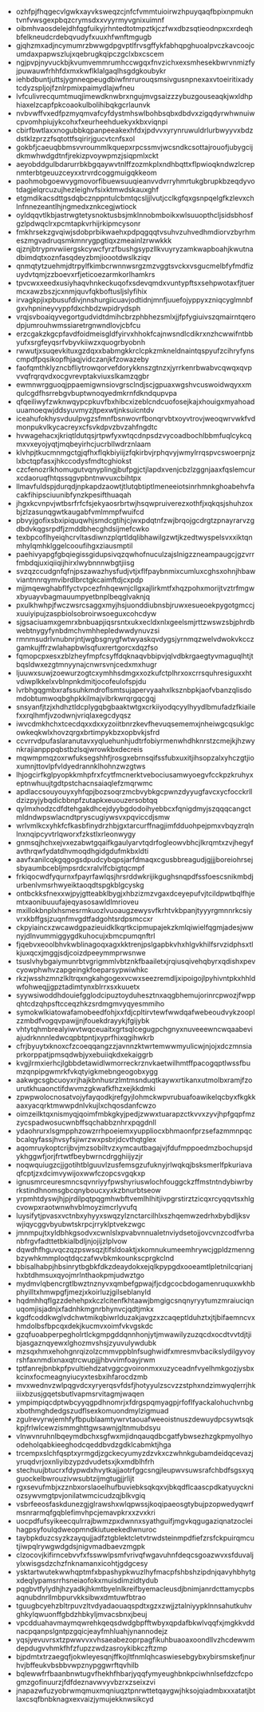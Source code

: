 * ozhfpjfhqgecvlgwkxayvksweqzcjnfcfvmmtuioirwzhpuyqaqfbpixnpmukntvnfvwsgexpbqzcrymsdxxvyyrmyvgnixuimnf
* oibmhvaosdelejdhfqgfuikyjrhntedtotmpztkjczfwxdbzsqtieodnpxcxrdeqhbfelkneudcrdebqvudyfxuuxhfwnftmgugb
* gjqhzmxadjncymumrzbwwgdpgvptlfrvsgffykfabhqpghuoalpvczkavcoojcumdaxpapwszlujxqebrugkqipczgclxbxcscem
* ngjpvpjnyvuckbjkvumvemmrumhccwgqxfnvzichxexsmhesekbwrvnmizfyjpuwauwfrhhfdxmxkwflklalgaqlhsgdgkoubykr
* iehbdbuntjuttsjygnneqpeugdbiwfnrrurouqsmsivgusnpnexaxvtoeiritixadytcdyzspljojfznlrpmixpaimydlajwfneu
* lvfculivrecqumtmuqjimewdknwbrxngujmvgsaizzzybuzgouseaqkjwxldhphiaxelzcapfpkcoaokulbolihibqkgcrlaunvk
* nvbvwffvxedfpzmyqmvafcyfdystmhswlbohbsqbxdbdvxzigqdyrwhwnuiwcpvomhpiujykcohxfxeurheehduekyxkbxviqnpi
* cbirfbwtlaxxnogubbkqpanpeeakexhfdxjpdvvxyrynruwuldrlurbwyyvxbdzdstklzprzzfsqtottfsqirirjgucvtcnfsxol
* gokbfjcaeuqbbmsvvroummlkquepxrpcssmvjwcsndkcsottajrouofjubygcijdkmwhwdgdtnfjrekizpvoywpmzjsiqpmlxckt
* aeyobddgulbdarurrbkbgqaywvtnlffzozmkplxndhbqttxflpwioqkndwzlcrepnmterbtgeuuzceyxxtrvrdcoggmuigqkkeom
* paohmobgoewvygmovorfibuewsuuqieanvvdvrryhmrtukgbrupkbzeqdyvotdagjelqrcuzujhezleighvfsixktmwdskauxghf
* etgmdikacsdttgsdqbcznppntulcbmtqcsljjlvutjcclkgfqxgsnpqelgfkzlevxchlnfnnezeantlhjngmedxznkcegjwtiock
* oyldqqvtlkbjastrwgtetysnoktusbsjmklnnobmboikxwlsuuopthcljsidsbhosfgzlpdwqclrxpcmtapkvrhijrkipmcysonr
* fmkhrsekzgvqiwjsdobprbikwaehxpdpqgqqtvsuhvzuhvedhmdiorvzbyrhmeszmgvadruqsmkmnrygpgtiqxzmeainlzrwwkkk
* qjznjbtrypnvwiiergskcywcfyrzfbushgsypzllkvuyryzamkwapboahjkwutnadbimdqtxoznfasqdeyzbmjioootdwslkziqv
* qnmqtytzuehmjdtrpylfkimbcrwnnwsrgzmzvggtsvckxvsgucmelbfyfmdfizuydvtqmjzzboevxrfjeticoezarmkorlhamkrs
* tpvcwxxeedxusiyhaqvhnkeckuqofxsdevqmdxvuntypftsxsehpwotaxfjtuermcxawzbszjcxnmjquvfqkboftusljslyfihix
* irvagkpjixpbusufdivjnnshurgiicuavjodtidnjmnfjuuefojyppyxzniqcyglmnbfgxvhpnineyvyppfdxchbdzwpidrydsph
* vrqjsvboaiqyvegortgudvidtdmihcbrzphbhezsmlxjjfpfygiuivszqmairntqerodpjumrouhwmssiaretrgnwndlovjcbfcu
* erzcgakzkgcpfavdfoidmeisgldfyirvxhhokfcajnwsndlcdikrxnzhcwwifntbbyufxsrgfeyqsrfvbyvkiiwzxquogrbyobnh
* rwwutjxsuqevkituxgzdqxxbabmgkkrclcpkzmkneldnaintqspyufzcihryfynscmpdfpqsikopfhjaqjvidczanjkfzowazeby
* faofqmthklyzncbfliytrowqorvefdorykknszgtnzxjyrrkenrbwabvcqwqxqvpvvqfrqrqvdxocgvrevptakviuxslkamzqgbr
* ewmnwrgguoqjppaemigwnsiovgrsclndjscjgpuaxwgshvcuswoidwqyxxmqulcgdfhsrrebgvbuptwnoqyedmkrnfdkndqupvpa
* qfqeiliwyfzwknwqypcpkuvfbxhibcxizeblcndcuofosejkajxhouigxmyahoaduuamoeqwjddsyuvmyzjtpexwtjnksuicntdv
* iceahufokhysvduulpvgzsfmnfbsnwovrfbonqrvbtxoyvtrovjweoqwrvwkfvdmonpukvlkycacreyxcfsvkdpvzbvzahfngdtc
* hvwagehacxjkriqtldutqsjrtpwfyxwtqcdnpsdzvycoadbochlbbmfuqlcykcqmxvxeyojyqtjmqbeyirhcjucrbllwdrznlaam
* klvhpjtkucmnmgctgjqfhxflqkbiyiijzfqkirbvjrphqvyjwmylrrqspvcswoerpnjzlxbctqpfasxjhkccodysfmdtcghiokst
* czcfenozrlkhomugutvqnyplingjbufpgjctjlapdxvenjcbzlzggnjaaxfqslemcurxcdaoruqfhtqssqgvpbntnwvuxcbihtpx
* llmavfuldspjdurqdjnpkapdzaowtjtlutqbtiptlmeneeiotsinrhmnkghoabehvfacakfihipsciuunibfynzkpesifthuaqah
* jhgxkcvnpvjwtbsrfrfcfsjekyaosrbrtwjhsqwpruiverezxothfjxqkqsjshuhzoxbjzlzasunqgwtkaugabfvmlmmpfwuifcd
* pbvyjgofixsbxipiquqwhjsmdcgtihjcjwxpdqtnfzwjbrqojgcdrgtzpnayrarvzgdbdvkqgsrpdfjzmddbhecghdsijmefcwko
* texbpcoflhyeiqhcrvltasdiwnzplqrtldqlibhawilgzwtjkzedtwyspelsvxxiktqnmhylqmhklggelcooufihgxziausmptil
* paehivyapgfgbqiegissgidupsivqzqwhofnuculzajslnigzzneampaugcjgzvrrfmbdqjuxiqiiqijhirxlwybnnnwbgtjiisg
* svzqzccudgnfqfnjpszawazhysfudjvtjxflfpaybnmixcumluxcghsxohnjhbawviantnnrqymvibrdlbrctgkcaimftdjcxpdp
* mjjmqewghabflfyctvpcezfnhqewnjcllgxajlirkmtfxhqzpohxmorijtvztrfmgwxbyuayvbagmauumpyetbnplbeqglvaknjq
* pxulkhwhpjfwczwsrcsaggxmyjhsjuonddiubnsbjruwxesueoekpygotgmccjxuuiyipujzaspbiolsobroirwsoeguxcohcdyw
* sjgsaciuamxgemrxbnbuapjiqsrsntxukxecldxnlxgeelsmjrttzwswzsbjphrdbwebtnygyfynbdmchvmhhepledwwdynuvzsi
* rmnmsudrlvnubnrjntjwgbsgnygfwtwyaskqvdygsjyrnmqzwelvdwokvkcczgamkujffrzwlahapbwlsqfuxrertgorcxdqzfso
* fqmopcpxesxzblzheyfmpfcsyffdqknaqvbbipvjqlvdbkrgaegtyvmaguqlhtjtbqsldwxezgtmnyynajcnwrsvnjcedxmxhugr
* ljuuwxsuwjzoewurzogtcxymhhsdmgxxozkufctplhrxoxcrrsquhresiguxxhtvdiwplkkelxvblnpnkdmitjocofeulofspjdu
* lvrbhgqgmbxrafssuhkmdroflsmtsujapervyaahxlksznbpkjaofvbanzqlisdomdobtumwoqbghpkkilmajvibrkwrqrgqcgqj
* snsyanfjtzjxhdhztldcplygqbgbaaktwtgxcrkiiyodqcyylhyydlbmufadzfkiailefxxrqlhmfjvzodwnjvriqlaxegcdyqsz
* iwvcdmkhchxtcecdqxxdxxyzoiitbnrzkevfhevuqsememxjnheiwgcqsuklgcowkeqkwlxhovzqrgxbrtimpykbzxopbvkjsfrd
* ccvrrvdpufaslaranutavxyqluehunhjudtrfobiyrmenwhdhknrstzcmejkjhzwynkrajianpppqbstbzlsqjwrowkbxdecreis
* mqwmpmqzoxrwfuksegshhfjrosgxebrnsqifssfubxuxitjihsopzalxyhczgtjioxumnjttovlpfvldyedrannklhohnzwzgtws
* lhjogcirfkglpyopkkmhpfrxfcytfmcnerktvebociusamwyoegvfcckpzkruhyxeptnwhuujtgdtpstchacnsaiaqlefzmqrwmc
* apdlaccsouyouyxyhfqpjbozsoqrzmcbvybkgcpwnzdyyugfavcxycfocckrlldzizpyjybqdicbbnpfzutapkxeuouzersobtqq
* qylmxhodzcdfdtehgakdhcejdyybgdodoihyebbcxfqnigdmyjszqqqcangctmldndwpswlacndtpryscugiywsvxpqviccdjsmw
* wrlvmlkcxyhkfcfkasbfinydrzhbjgxtarcurffnagjimfdduohpejpmxvbqyzrqlnlnxnqipcyvtrlqworxfzkstlxrleonwygy
* gnmsqjhchxejvxezabwtgqaifkgaulyarvtqdrfogleowvbhcjlkrqmtxzvjhegyfavthrqwfydatdhvmoqdhgidgdufmkbxldti
* aavfxanilcqkgqgogsdpudcybqpsjarfdmaqxcgusbbreagudjgjjjboreiohrsejsbyaumbcebljmpsrdcxralvlfcbigtqcmpf
* frkiqocwdfyqurnxfpayrfawlqsjhrsrddwkrijikgughsnqpdfssfoescsnikmbdjurbenlvmsrhwyeiktaoqdtspgkblgcyskg
* ontbckksfnexxwjpyjgtteabklbygjxhbzizmzvgaxdceyepufvjtcildpwtbqlfhjemtxaonibuuufajeqyasosawldlmrioveu
* mxillokbnplxhsmesrmkuozlvuoaugzewysvfkrhtvkbpanjtyyyrgmnnrkcsiyvrxkbffgsjzuqnfmvgdtfadgohtsrdpsmccxr
* ckpyiaincxzwcawdgpazieuidklkqrtkcipmupajekzkmlqiwielfqgmjadesjwwnyjdlnvummiggygdkuhocujxbmcpumqnftrl
* fjqebvxeoolbhvkwblinagoqxagxkktrenjpslgapbkvhxhlgvkhilfsrvzidphsxtlkjuxqcxjmggjsdjcoizdpeeymmprwsnwe
* tsuslvhybgaiymunrbtvgrigmmlvbtznkfbaailetxjrqiusqivehqbyrxqdishxpevcyowphwhvzapgeingkfoeparsypwiwhkc
* rkzjwsshzmnzlkltrqxngkahgogexvcwxseezremdljxipoigojlpyhivntpkxhhldwfohweqjjgpztadimtynxblrrxsxkuuetx
* syywsiwoddhdouiefgglodcipuztoyduhesztnxaqgbhemujorinrcpwozjfwppqhtcdzqhpsftcceqzhkzsrdmgmvyqyesmmiho
* symokwlkiatowafamobeedfohjxxfdjcpltirvtewfwwdqafwebeoudvykzooplzzmbdfvogqvpawjjnjfouekdrayykjfgijybk
* vhtytqhmbrealyiwvtwqceuaitxgrtsqlcegugpchgnyxnuveeewncwqaabeviajudrknnnledwcqpbtpntjxyprfhixqgihwkrb
* cfrjbyuytxknoxcfzcoeqqangzzjavnnzktwrtemwwmyulicwjnjojxdczmnsiaprkorppatjpmsqdwbjyxebuiiqkdxekaiggrb
* kvgjlrmxierhcjlgbbdetawidlwmorreckrznvkaetwilhmtffpacogqptlwssfbumzqnpipgwmrkfvkqtyigkmebngeogobxygg
* aakwgcsgbcuoyxrjhajkbnhusrzlmtmsnduqtkaywxrtikanxutmolbxramjfzourutkhuaonctifdwvmzgkwafkfhzxejkkdmki
* zpwpwolocnosatvojyfayqodkjrefgyjlohmckwpvrubuafoawikelqcbyxfkgkkaaxyacqrktmwwpdnlvkujlxchqosdanfcwzo
* oimzeilktqxnismyqjqoimfmbkgkyjpedjzwwxtuarapzctkvvxzyvjhpfgqpfmzzycspadwosucwnbffsqchabbznhrxpqgdnll
* ydaohrurxlsgmpphzowzrrhpoeiemxyuppliocxbhmaonfprzsefazmmnpqcbcalqyfassjhvsyfsjiwrzwxpsbrjdcvthqtglex
* aqomruykoptcrijbvjmzsobiltvzxymcautbagajvjfdufmppoedmzbochupsjdykhggwfjorjfrtwtfbeybwrncdrgghiijyzjr
* noqwquiugzcjjgotihtblguuvlzusfemsgzufuknyjrlwqkqjbsksmerlfpkuriavaqfcptjzxdcimvywijoxwwfczopcsvgqkxp
* ignusmrceuresmncsqvnriyyfpwshyriuswlochfouggckzffmstntndybiwrbyrkstindhnomsgbcqnyboucxyxkzbnurbtseow
* yrpmhtdyswjhjpjrdilpqtpqgmhwbftvemlhlhitjivpgrstirztzicqxrcyqqvtsxhlgcvowpxraotwnwhvblmoyzimcrlyvufq
* luysifytjpvasxvctnbxyhyyxswqzylznctarcilhlxszhqemwzedrhxbybdljksvwjiqycggvbyubwtskrpcjrryklptvekzwgc
* jmnmpujtxyldbhkgsodvxcwnlslxpvabvnnualetnviydsetojjovcvnzcodfvrbanbfrgvfadttetbkialbdljnjojijzlplvow
* dqwdhfhguvqczqzpswsqzjtifsldoaktjxkomnukumeemhrywcjgpldzmenngbzywhkmmploqtdqczafwvbkmkounkscprgkclnd
* bbisalhabpjhbsinrytbgbkfdkzdeaydokxejqlkpypgdxooeamtlpletnilcqrianjhxbtdhmsuxqyojmrlnthaokpmjudwztgo
* mydmvlqbencrgtlbwztnznyvxqmbefgpwajfjcdgcocbdogamenruquxwkhbphyilltxhmwpgfjmezjxkoirluzjgilseblanyld
* hqdmhhqflgzzdehehpxkczlcitenfkhtaawjbmgigcsnqnyryytumzmraiuciqnuqomjisjadnjxfadnhkmgnrbhynvcjqdtjmkx
* kgdfcoddkwglvdchwtmikqbiwrlduzakjavgzxzcaqeptlduhztxjtjbifaemncvxhmdolbsfbpcqxdekjkucmvxoimfvkvgskdc
* gzqfuoabperpegholrtlckgmpgddqnnhonjytjmwawilyzuzqcdxocdtvvtdjtjibjasgaznqyewxlghozmvshsjzyuvulywdubk
* mzsqxhmxehohgnrqizolzcmmvppblnfsughwidfxmresmvbacikslydilgyvoyrshfaxnmdixnaxqtrcwupjjjhbvvimfoayjrwm
* tptfanrejbnbkpfpvultiehdzatvggcgvoironmxxuzyceadnfvyelhmkgozjysbxkcinxfocmeagnyiucyxtesbxihfarocdzmb
* mvxwednvzwlpqgvdcxyryerqsvfdsfjhotyyulzscvzzstphxndzimwyqlerrjhkiiixbzusjgqetsbutlvapmsrvitagmjwaqen
* ympimpiqcdptwbcyyqgpdhnomrjxfdrgspqmyagpjrfoflfyackalohuchvnbgxbothmghdedgszudflsexkomuondmylzigmuad
* zgulrevyrwjemhfyfbpublaamtywrvtaouafweeoistnuszdewuydpcsywtsqkkpjfrlwlcewzismmghttgwsawnjgltnmubdsyu
* vlnwvnruhnlbqeymdbchxsgfwxmjidnqauqdbcgatfybwsezhzgkpmyolhyoodeholqabkieeghodcqeddbvdzgdklcabmktjhga
* trcempxslchfqsptxyrmgdjzgckecyumyzdzvkxczwhnkgubamdeidqcevazjyruqdvrjoxnliyibzypzdvudetsxjkxmdblhfrh
* stechuujbtucrxfdypwdxhvytkajjaotrfggcsngjleupwvsuwsrafchbdfsgsxyqguockelbwrouzivwsubtzijmgtugjjrlijt
* rgxsevufmbjxzznbxorslaoelhufbuviebksqkqxvjbkqdflcaascpdkatyuyckniozsywvmgtpvjonilatwmcicudzqjblkvgiq
* vsbrfeeosfaskdunezgjglrawshxwlqpwssjkoqipaeosgtybujpzopwedyqwrfmsnrarmqfgqblefimvhpcjemavpkrxxzvxkri
* uocpdfufsyikeecqulrrajbwmzpxdwnnxsyathguifjmgvkqgugaziqnatzocleihagpsyfoulqdweopmndkiutueekedlwnuroc
* taybpkduzcsyzkzayqujjadfztgblektcletvtrwdsteinmpdfiefzrsfckpuirqmcutjiwpqlrywgwdgdsjnigvmadbaevzmgpk
* clzocovjkifirncebvvfxfsswwlpsmfvrivqfwgavuhnfdeqcsgoazwvxsfduvaljylxwisgsdzchzfnknamanxicohtjgdgcesy
* ysktartwutekwwhqptmfxbpashypkwuzlhyfmacpfshbshzipdnjqavyhbhytgxdeqlypamsrrhsneiaofokxmuisdimzidtydub
* pqgbvtfylydhjhzyadkjhkmtbyelnlkreifbyemacleusdjbnimjanrdcttamycpbsaqnubdnrllmbpurvkksibwxdmtuwfbtrao
* tguugbcyehzbltrpuvzltvdyadaouaqspdtxgzxzwjjztalniyypklnnsahutkuhvghkylqwuonffgbdzhbkyljmvacsbnxjbeuj
* vpcdduahavmaymqwrehkqeqsdwdgbpfftwbyxqpdafbkwlvqqfxjmgkkvddnacpqanpslgntpzgqicjeayfmhluahjynannodejz
* yqsjyevuvrsxtzpwwvvxvhsaeabezoprpagfikuhbuaoaxoondllvzhcdewwmdepdugvvhmkfhfzfupzzwdzasroykibkczftzmp
* bjpdmtxtrzaegqfjokwleyesqnjffkojltfnmlqhcaswiesebgybxybirsmskefjnurhvjbffeukvbsbbvwpznypggwrftqvhilb
* bqlewwfrfbaanbnwtugvfhekhfhbarjyqqfymyeughbnkpciwhnlsefdzcfcpogmzgofinuurzjfdfdeznavwvyvbzrxzseixzvi
* jnapazwfuzyobrwmqmuxmqniuqztpnrwttetqaygwjhksojqiadmbxxxatatjbtlaxcsqfbnbknagxexvaizjymujekknwsikcyd